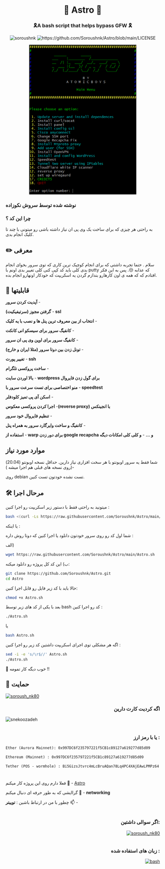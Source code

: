 <h1 align="center"> 🚀 Astro 🚀 </h1>
<h3 align="center"> 🎗️A bash script that helps bypass GFW 🎗️</h3>

<p align="center"> <img src="https://komarev.com/ghpvc/?username=soroushnk&label=Profile%20views&color=0e75b6&style=flat" alt="soroushnk" />
<img src="https://img.shields.io/github/license/soroushnk/Astro?style=flat-square" alt="https://github.com/Soroushnk/Astro/blob/main/LICENSE" /> </p>
<p align="center">
  <img src="./assets/smenu.png" width="350" />
</p>










 ### نوشته شده توسط سروش نکوزاده
 
 
### چرا این کد ؟
به راحتی هر چیزی که برای ساخت یک وی پی ان نیاز داشته باشی رو میتونی با چند تا کلیک انجام بدی. 


## ✏️ معرفی
سلام . حتما تجربه داشتی که برای انجام کوچیک ترین کاری که توی سرور بخوای انجام بدی کلی باید کد کپی کنی کلی تغییر بدی اونم با putty  که عذابه 😒. پس به این فکر افتادم که که همه ی اون کارهارو بندازم گردن یه اسکریپت که خودکار اونهارو انجام بده.


## 🧐 قابلیتها
&rlm;- **آپدیت کردن سرور**

&rlm;- **گرفتن مجوز (سرتیفیکیت) ssl**

&rlm;- **انتخاب از بین معروف ترین پنل ها و نصب با یه کلیک**

&rlm;- **کانفیگ سرور برای سیسکو انی کانکت**

&rlm;- **کانفیگ سرور برای اوپن وی پی ان سرور**

&rlm;- **تونل زدن بین دوتا سرور (مثلا ایران و خارج)**

&rlm;- **تغییر پورت ssh**

&rlm;- **ساخت پروکسی تلگرام**

&rlm;- **بالا اوردن سایت wordpress برای گول زدن فایروال**

&rlm;- **منو اختصاصی برای تست سرعت سرور با speedtest**

&rlm;- **اسکن آی پی تمیز کلودفلر**

&rlm;- **اجرا کردن پروکسی معکوس(reverse proxy) با انجینکس**

&rlm;- **تنظیم فایروال خود سرور**

&rlm;- **کانفیگ  و ساخت وایرگارد سرور به همراه پنل**

&rlm;- **استفاده از warp برای دور زدن google recapcha و ...**
&rlm;- **و کلی کلی امکانات دیگه**




## موارد مورد نیاز
شما فقط یه سرور اوبونتو با هر سخت افزاری نیاز دارین. حداقل نسخه اوبونتو (20.04) -(روی نسخه های قبلی هم اجرا میشه )

روی  debian  تست نشده خودتون تست کنین.



## 🛠️ مرحال اجرا
میتونید به راحتی فقط با دستور زیر اسکریپت رو اجرا کنین : 
```bash
bash <(curl -Ls https://raw.githubusercontent.com/Soroushnk/Astro/main/Astro.sh)
```
یا اینکه :


شما اول کد رو روی سرور خودتون دانلود یا اجرا کنین که دوتا روش داره :

الف)
```bash
wget https://raw.githubusercontent.com/Soroushnk/Astro/main/Astro.sh

```

ب) این کد کل پروژه رو دانلود میکنه:
```bash
git clone https://github.com/Soroushnk/Astro.git
cd Astro
```
حالا باید با کد زیر فایل رو قابل اجرا کنین:

```bash
chmod +x Astro.sh
```
بعد با یکی از کد های زیر  توسط bash  کد رو اجرا کنین :

```bash 
./Astro.sh
```
یا 

```bash 
bash Astro.sh
```
اگه هر مشکلی توی اجرای اسکریپت داشتین کد زیر رو اجرا کنین :
```bash 
sed -i -e 's/\r$//' Astro.sh
./Astro.sh
```
🌟 خوب دیگه کار تمومه  !!

## 🙏 حمایت 
<p align="left"> <a href="https://twitter.com/soroush_nk80" target="blank"><img src="https://img.shields.io/twitter/follow/soroush_nk80?logo=twitter&style=for-the-badge" alt="soroush_nk80" /></a> </p>
 
<h3 align="right">اگه کردیت کارت دارین </h3>
<p><a href="https://www.buymeacoffee.com/snekoozadeh"> <img align="left" src="https://cdn.buymeacoffee.com/buttons/v2/default-yellow.png" height="50" width="210" alt="snekoozadeh" /></a></p><br><br>

<h3 align="right">یا با رمز ارز :</h3>

```shell
Ether (Aurora Mainnet): 0x997DC6f235797221f5CB1c89127a619277d85d09 
```
```shell
Ethereum (Mainnet) : 0x997DC6f235797221f5CB1c89127a619277d85d09
```
```shell
Tether (POS - wormhole) : Bi5GizsJtvrc4mLcBruAQan78Lq4PC4XAjEAwLPMPz64
```

#
&rlm;- 🔭 فعلا دارم روی این پروژه کار میکنم [Astro](https://github.com/Soroushnk/Astro)

&rlm;- 🌱 گراایشی که به طور حرفه ای دنبال میکنم **networking**


&rlm;- 📫 چطور با من در ارتباط باشین : **توییتر**
#
<h3 align="right">اگر سوالی داشتین:</h3>
<p align="right">
<a href="https://twitter.com/soroush_nk80" target="blank"><img align="center" src="https://raw.githubusercontent.com/rahuldkjain/github-profile-readme-generator/master/src/images/icons/Social/twitter.svg" alt="soroush_nk80" height="30" width="40" /></a>
</p>

#
<h3 align="right">زبان های استفاده شده :</h3>
<p align="right"> <a href="https://www.gnu.org/software/bash/" target="_blank" rel="noreferrer"> <img src="https://www.vectorlogo.zone/logos/gnu_bash/gnu_bash-icon.svg" alt="bash" width="40" height="40"/> </a> </p>


